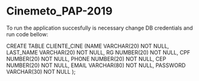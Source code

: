 # Cinemeto_PAP-2019

To run the application succesfully is necessary change DB credentials and run code bellow:

CREATE TABLE CLIENTE_CINE
(NAME VARCHAR(20) NOT NULL,
LAST_NAME VARCHAR(20) NOT NULL,
RG NUMBER(20) NOT NULL,
CPF NUMBER(20) NOT NULL,
PHONE NUMBER(20) NOT NULL,
CEP NUMBER(20) NOT NULL,
EMAIL VARCHAR(80) NOT NULL,
PASSWORD VARCHAR(30) NOT NULL
);
